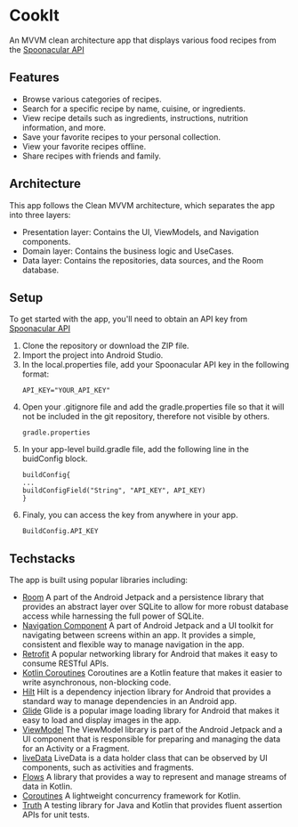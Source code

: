 # CookIt
An MVVM clean architecture app that displays various food recipes from the [Spoonacular API](https://spoonacular.com/food-api)

## Features
   * Browse various categories of recipes.
   * Search for a specific recipe by name, cuisine, or ingredients.
   * View recipe details such as ingredients, instructions, nutrition information, and more.
   * Save your favorite recipes to your personal collection.
   * View your favorite recipes offline.
   * Share recipes with friends and family.
## Architecture
This app follows the Clean MVVM architecture, which separates the app into three layers:
  * Presentation layer: Contains the UI, ViewModels, and Navigation components.
  * Domain layer: Contains the business logic and UseCases.
  * Data layer: Contains the repositories, data sources, and the Room database.

## Setup
To get started with the app, you'll need to obtain an API key from [Spoonacular API](https://spoonacular.com/food-api)
   1. Clone the repository or download the ZIP file.
   2. Import the project into Android Studio.
   3. In the local.properties file, add your Spoonacular API key in the following format:
      ```
      API_KEY="YOUR_API_KEY"
      ```
   4. Open your .gitignore file and add the gradle.properties file so that it will not be included in the git repository, therefore not visible by others.
      ```
      gradle.properties
      ```
   5. In your app-level build.gradle file, add the following line in the buidConfig block.
      ```
      buildConfig{
      ...
      buildConfigField("String", "API_KEY", API_KEY)
      }
      ```
   6. Finaly, you can access the key from anywhere in your app.
      ```
      BuildConfig.API_KEY
      ```

## Techstacks
The app is built using popular libraries including:
   * [Room](https://developer.android.com/topic/libraries/architecture/room) A part of the Android Jetpack and a persistence library that provides an abstract layer over SQLite to allow for more robust database access while harnessing the full power of SQLite.
   * [Navigation Component](https://developer.android.com/guide/navigation) A part of Android Jetpack and a UI toolkit for navigating between screens within an app. It provides a simple, consistent and flexible way to manage navigation in the app.
   * [Retrofit](https://square.github.io/retrofit/) A popular networking library for Android that makes it easy to consume RESTful APIs.
   * [Kotlin Coroutines](https://kotlinlang.org/docs/reference/coroutines-overview.html)  Coroutines are a Kotlin feature that makes it easier to write asynchronous, non-blocking code.
   * [Hilt](https://dagger.dev/hilt/) Hilt is a dependency injection library for Android that provides a standard way to manage dependencies in an Android app.
   * [Glide](https://bumptech.github.io/glide/) Glide is a popular image loading library for Android that makes it easy to load and display images in the app.
   * [ViewModel](https://developer.android.com/topic/libraries/architecture/viewmodel) The ViewModel library is part of the Android Jetpack and a UI component that is responsible for preparing and managing the data for an Activity or a Fragment.
   * [liveData](https://developer.android.com/topic/libraries/architecture/livedata) LiveData is a data holder class that can be observed by UI components, such as activities and fragments.
   * [Flows](https://kotlin.github.io/kotlinx.coroutines/kotlinx-coroutines-core/kotlinx.coroutines.flow/) A library that provides a way to represent and manage streams of data in Kotlin.
   * [Coroutines](https://kotlinlang.org/docs/coroutines-overview.html) A lightweight concurrency framework for Kotlin. 
   * [Truth](https://truth.dev/) A testing library for Java and Kotlin that provides fluent assertion APIs for unit tests.
